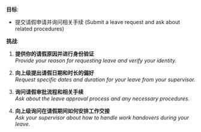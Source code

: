 **目标**:
- 提交请假申请并询问相关手续 (Submit a leave request and ask about related procedures)

**挑战**:
1. **提供你的请假原因并进行身份验证**  
   *Provide your reason for requesting leave and verify your identity.*

2. **向上级提出请假日期和时长的偏好**  
   *Request specific dates and duration for your leave from your supervisor.*

3. **询问请假审批流程和相关手续**  
   *Ask about the leave approval process and any necessary procedures.*

4. **向上级询问在请假期间如何安排工作交接**  
   *Ask your supervisor about how to handle work handovers during your leave.*